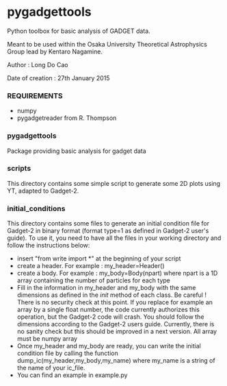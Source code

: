# pygadgettools
Python toolbox for basic analysis of GADGET data. 



Meant to be used within the Osaka University Theoretical Astrophysics Group lead by Kentaro Nagamine.

Author : Long Do Cao

Date of creation : 27th January 2015



### REQUIREMENTS
* numpy
* pygadgetreader from R. Thompson


### pygadgettools
Package providing basic analysis for gadget data


### scripts
This directory contains some simple script to generate some 2D plots using YT, adapted to Gadget-2.


### initial_conditions
This directory contains some files to generate an initial condition file for Gadget-2 in binary format (format type=1 as defined in Gadget-2 user's guide). To use it, you need to have all the files in your working directory and follow the instructions below:

* insert "from write import *" at the beginning of your script
* create a header. For example : my_header=Header()
* create a body. For example : my_body=Body(npart) where npart is a 1D array containing the number of particles for each type
* Fill in the information in my_header and my_body with the same dimensions as defined in the _init_ method of each class. Be careful ! There is no security check at this point. If you replace for example an array by a single float number, the code currently authorizes this operation, but the Gadget-2 code will crash. You should follow the dimensions according to the Gadget-2 users guide. Currently, there is no sanity check but this should be improved in a next version. All array must be numpy array
* Once my_header and my_body are ready, you can write the initial condition file by calling the function dump_ic(my_header,my_body,my_name) where my_name is a string of the name of your ic_file.
* You can find an example in example.py